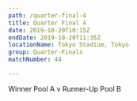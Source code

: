 ```yaml
---
path: /quarter-final-4
title: Quarter Final 4
date: 2019-10-20T10:15Z
endDate: 2019-10-20T11:35Z
locationName: Tokyo Stadium, Tokyo
group: Quarter-Finals
matchNumber: 44

---
```

Winner Pool A v Runner-Up Pool B